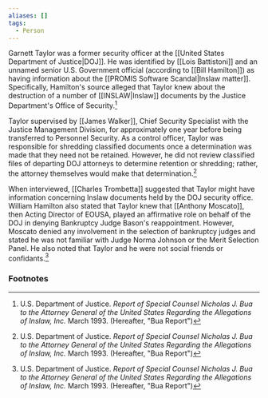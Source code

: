 ```yaml
---
aliases: []
tags:
  - Person
---
```

Garnett Taylor was a former security officer at the [[United States Department of Justice|DOJ]]. He was identified by [[Lois Battistoni]] and an unnamed senior U.S. Government official (according to [[Bill Hamilton]]) as having information about the [[PROMIS Software Scandal|Inslaw matter]]. Specifically, Hamilton's source alleged that Taylor knew about the destruction of a number of [[INSLAW|Inslaw]] documents by the Justice Department's Office of Security.[^1]

Taylor supervised by [[James Walker]], Chief Security Specialist with the Justice Management Division, for approximately one year before being transferred to Personnel Security. As a control officer, Taylor was responsible for shredding classified documents once a determination was made that they need not be retained. However, he did not review classified files of departing DOJ attorneys to determine retention or shredding; rather, the attorney themselves would make that determination.[^1]

When interviewed, [[Charles Trombetta]] suggested that Taylor might have information concerning Inslaw documents held by the DOJ security office. William Hamilton also stated that Taylor knew that [[Anthony Moscato]], then Acting Director of EOUSA, played an affirmative role on behalf of the DOJ in denying Bankruptcy Judge Bason's reappointment. However, Moscato denied any involvement in the selection of bankruptcy judges and stated he was not familiar with Judge Norma Johnson or the Merit Selection Panel. He also noted that Taylor and he were not social friends or confidants.[^1]

### Footnotes

[^1]: U.S. Department of Justice. *Report of Special Counsel Nicholas J. Bua to the Attorney General of the United States Regarding the Allegations of Inslaw, Inc.* March 1993. (Hereafter, "Bua Report")
